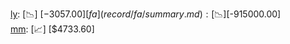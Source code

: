 [ly](record/ly/summary.md): [📉] [$-3057.00]  
[fa](record/fa/summary.md): [📉] [$-915000.00]  
[mm](record/mm/summary.md): [📈] [$4733.60]  
